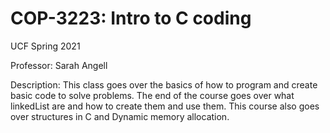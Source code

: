 # COP-3223: Intro to C coding
UCF Spring 2021


Professor: Sarah Angell


Description: This class goes over the basics of how to program and create basic code to solve problems. The end of the course goes over what linkedList are and how to create them and use them. This course also goes over structures in C and Dynamic memory allocation.
